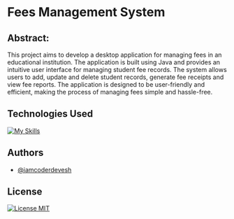 # Fees Management System
## Abstract:

This project aims to develop a desktop application for managing fees in an educational institution. The application is built using Java and provides an intuitive user interface for managing student fee records. The system allows users to add, update and delete student records, generate fee receipts and view fee reports. The application is designed to be user-friendly and efficient, making the process of managing fees simple and hassle-free.


## Technologies Used

[![My Skills](https://skillicons.dev/icons?i=java,mysql&theme=dark)](https://github.com/iamcoderdevesh)



## Authors

- [@iamcoderdevesh](https://www.github.com/iamcoderdevesh)


## License

[![License MIT](https://img.shields.io/badge/license-MIT-blue.svg)](LICENSE)
